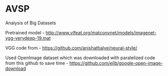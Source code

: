 # AVSP
Analysis of Big Datasets

Pretrained model - http://www.vlfeat.org/matconvnet/models/imagenet-vgg-verydeep-19.mat

VGG code from - https://github.com/anishathalye/neural-style/

Used OpenImage dataset which was downloaded with paralelized code from this github to save time - https://github.com/ejlb/google-open-image-download 
